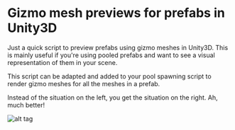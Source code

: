 # Gizmo mesh previews for prefabs in Unity3D

Just a quick script to preview prefabs using gizmo meshes in Unity3D. This is mainly useful if you're using pooled prefabs and want to see a visual representation of them in your scene.

This script can be adapted and added to your pool spawning script to render gizmo meshes for all the meshes in a prefab.

Instead of the situation on the left, you get the situation on the right. Ah, much better!

![alt tag](https://raw.githubusercontent.com/editkid/unity3d-gizmo-mesh-preview/master/preview.jpg)
